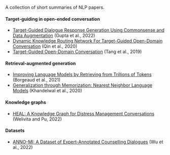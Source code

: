 A collection of short summaries of NLP papers.

#### Target-guiding in open-ended conversation
- [Target-Guided Dialogue Response Generation Using Commonsense and Data Augmentation](https://github.com/lisaalaz/papers/blob/master/papers/Target-Guided_Dialogue_Response_Generation_Using_Commonsense_and_Data_Augmentation.md) (Gupta et al., 2022)
- [Dynamic Knowledge Routing Network For Target-Guided Open-Domain Conversation](https://github.com/lisaalaz/papers/blob/master/papers/Dynamic_Knowledge_Routing_Network_for_Target-Guided_Open-Domain_Conversation.md) (Qin et al., 2020)
- [Target-Guided Open-Domain Conversation](https://github.com/lisaalaz/papers/blob/master/papers/Target-Guided_Open-Domain_Conversation.md) (Tang et al., 2019)

#### Retrieval-augmented generation
- [Improving Language Models by Retrieving from Trillions of Tokens](https://github.com/lisaalaz/papers/blob/master/papers/Improving_Language_Models_by_Retrieving_from_Trillions_of_Tokens.md) (Borgeaud et al., 2021)
- [Generalization through Memorization: Nearest Neighbor Language Models](https://github.com/lisaalaz/papers/blob/master/papers/Generalization_through_Memorization_Nearest_Neighbor_Language_Models.md) (Khandelwal et al., 2020)

#### Knowledge graphs
- [HEAL: A Knowledge Graph for Distress Management Conversations](https://github.com/lisaalaz/papers/blob/master/papers/HEAL_A_Knowledge_Graph_for_Distress_Management_Conversations.md) (Welivita and Pu, 2022)

#### Datasets
- [ANNO-MI: A Dataset of Expert-Annotated Counselling Dialogues](https://github.com/lisaalaz/papers/blob/master/papers/ANNO-MI_A_Dataset_of_Expert-Annotated_Counselling_Dialogues.md) (Wu et al., 2022)
